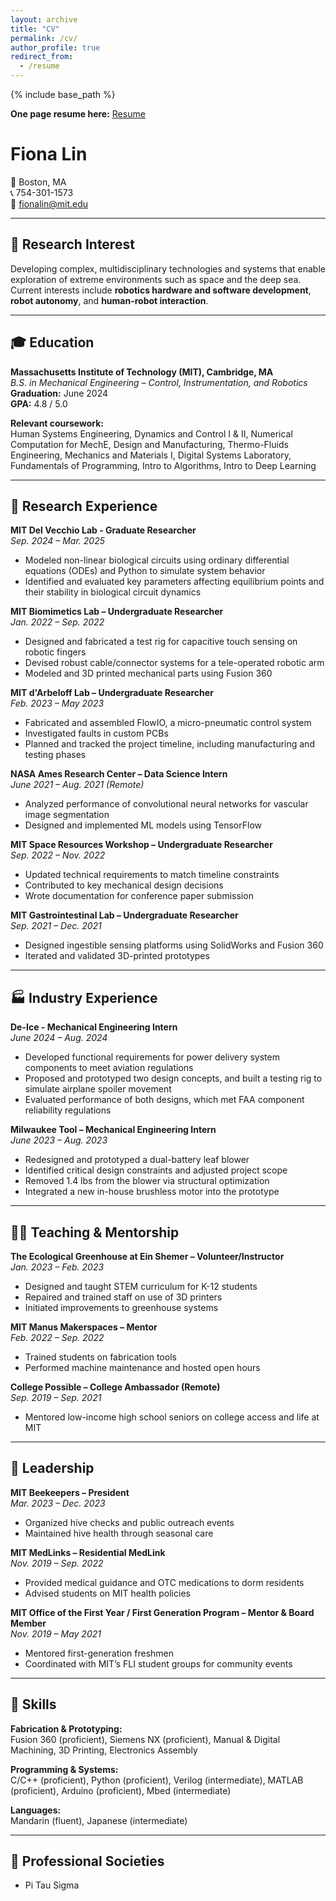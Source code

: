 ```yaml
---
layout: archive
title: "CV"
permalink: /cv/
author_profile: true
redirect_from:
  - /resume
---
```


{% include base_path %}

**One page resume here:** <a href="https://fionalin13.github.io/files/Fiona_Lin_Resume_Apr2025.pdf">Resume</a>

# Fiona Lin

📍 Boston, MA  
📞 754-301-1573  
📧 fionalin@mit.edu  

---

## 🎯 Research Interest

Developing complex, multidisciplinary technologies and systems that enable exploration of extreme environments such as space and the deep sea. Current interests include **robotics hardware and software development**, **robot autonomy**, and **human-robot interaction**.

---

## 🎓 Education

**Massachusetts Institute of Technology (MIT), Cambridge, MA**  
*B.S. in Mechanical Engineering – Control, Instrumentation, and Robotics*  
**Graduation:** June 2024  
**GPA:** 4.8 / 5.0  

**Relevant coursework:**  
Human Systems Engineering, Dynamics and Control I & II, Numerical Computation for MechE, Design and Manufacturing, Thermo-Fluids Engineering, Mechanics and Materials I, Digital Systems Laboratory, Fundamentals of Programming, Intro to Algorithms, Intro to Deep Learning

---

## 🔬 Research Experience

**MIT Del Vecchio Lab - Graduate Researcher**  
*Sep. 2024 – Mar. 2025*
- Modeled non-linear biological circuits using ordinary differential equations (ODEs) and Python to simulate system behavior
- Identified and evaluated key parameters affecting equilibrium points and their stability in biological circuit dynamics

**MIT Biomimetics Lab – Undergraduate Researcher**  
*Jan. 2022 – Sep. 2022*  
- Designed and fabricated a test rig for capacitive touch sensing on robotic fingers  
- Devised robust cable/connector systems for a tele-operated robotic arm  
- Modeled and 3D printed mechanical parts using Fusion 360

**MIT d'Arbeloff Lab – Undergraduate Researcher**  
*Feb. 2023 – May 2023*  
- Fabricated and assembled FlowIO, a micro-pneumatic control system  
- Investigated faults in custom PCBs  
- Planned and tracked the project timeline, including manufacturing and testing phases

**NASA Ames Research Center – Data Science Intern**  
*June 2021 – Aug. 2021 (Remote)*  
- Analyzed performance of convolutional neural networks for vascular image segmentation  
- Designed and implemented ML models using TensorFlow

**MIT Space Resources Workshop – Undergraduate Researcher**  
*Sep. 2022 – Nov. 2022*  
- Updated technical requirements to match timeline constraints  
- Contributed to key mechanical design decisions  
- Wrote documentation for conference paper submission

**MIT Gastrointestinal Lab – Undergraduate Researcher**  
*Sep. 2021 – Dec. 2021*  
- Designed ingestible sensing platforms using SolidWorks and Fusion 360  
- Iterated and validated 3D-printed prototypes

---

## 🏭 Industry Experience

**De-Ice - Mechanical Engineering Intern**  
*June 2024 – Aug. 2024*
- Developed functional requirements for power delivery system components to meet aviation regulations
- Proposed and prototyped two design concepts, and built a testing rig to simulate airplane spoiler movement
- Evaluated performance of both designs, which met FAA component reliability regulations

**Milwaukee Tool – Mechanical Engineering Intern**  
*June 2023 – Aug. 2023*  
- Redesigned and prototyped a dual-battery leaf blower  
- Identified critical design constraints and adjusted project scope  
- Removed 1.4 lbs from the blower via structural optimization  
- Integrated a new in-house brushless motor into the prototype

---

## 👩‍🏫 Teaching & Mentorship

**The Ecological Greenhouse at Ein Shemer – Volunteer/Instructor**  
*Jan. 2023 – Feb. 2023*  
- Designed and taught STEM curriculum for K-12 students  
- Repaired and trained staff on use of 3D printers  
- Initiated improvements to greenhouse systems

**MIT Manus Makerspaces – Mentor**  
*Feb. 2022 – Sep. 2022*  
- Trained students on fabrication tools  
- Performed machine maintenance and hosted open hours

**College Possible – College Ambassador (Remote)**  
*Sep. 2019 – Sep. 2021*  
- Mentored low-income high school seniors on college access and life at MIT

---

## 🌱 Leadership

**MIT Beekeepers – President**  
*Mar. 2023 – Dec. 2023*  
- Organized hive checks and public outreach events  
- Maintained hive health through seasonal care

**MIT MedLinks – Residential MedLink**  
*Nov. 2019 – Sep. 2022*  
- Provided medical guidance and OTC medications to dorm residents  
- Advised students on MIT health policies

**MIT Office of the First Year / First Generation Program – Mentor & Board Member**  
*Nov. 2019 – May 2021*  
- Mentored first-generation freshmen  
- Coordinated with MIT’s FLI student groups for community events

---

## 🧰 Skills

**Fabrication & Prototyping:**  
Fusion 360 (proficient), Siemens NX (proficient), Manual & Digital Machining, 3D Printing, Electronics Assembly  

**Programming & Systems:**  
C/C++ (proficient), Python (proficient), Verilog (intermediate), MATLAB (proficient), Arduino (proficient), Mbed (intermediate)  

**Languages:**  
Mandarin (fluent), Japanese (intermediate)

---

## 👥 Professional Societies

- Pi Tau Sigma
